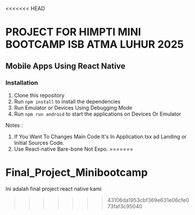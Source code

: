 <<<<<<< HEAD
# PROJECT FOR HIMPTI MINI BOOTCAMP ISB ATMA LUHUR 2025
## Mobile Apps Using React Native
### Installation
1. Clone this repository
2. Run `npm install` to install the dependencies
3. Run Emulator or Devices Using Debugging Mode
4. Run `npm run android` to start the applications on Devices Or Emulator


Notes : 
1. If You Want To Changes Main Code It's In Application.tsx ad Landing or Initial Sources Code.
2. Use React-native Bare-bone Not Expo.
=======
# Final_Project_Minibootcamp
Ini adalah final project react native kami
>>>>>>> 43106da1953cbf369e631e06cfe073faf3c95040
